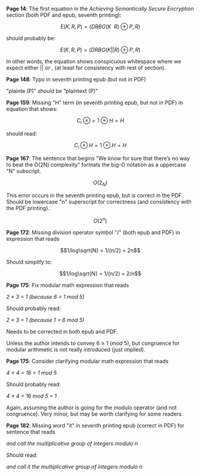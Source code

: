 **Page 14**: The first equation in the *Achieving Semantically Secure Encryption* section (both PDF and epub, seventh printing):

```math
E(K, R, P) = (DRBG(K\ \ R) \oplus P, R)
```

should probably be:

```math
E(K, R, P) = (DRBG(K || R) \oplus P, R)
```

In other words, the equation shows conspicuous whitespace where we expect either || or , (at least for consistency with rest of section).

**Page 148**: Typo in seventh printing epub (but not in PDF)

"plainte (P)" should be "plaintext (P)"

**Page 159**: Missing "H" term (in seventh printing epub, but not in PDF) in equation that shows:

```math
C_{i}\ \otimes = 1 \otimes H = H
```

should read:

```math
C_{i} \otimes H = 1 \otimes H = H
```

**Page 167**: The sentence that begins "We know for sure that there’s no way to beat the O(2N) complexity" formats the big-O notation as a uppercase "N" subscript.

```math
O(2_{N})
```

This error occurs in the seventh printing epub, but is correct in the PDF. Should be lowercase "n" superscript for correctness (and consistency with the PDF printing).

```math
O(2^{n})
```

**Page 172**: Missing division operator symbol "/" (both epub and PDF) in expression that reads

```math
1/log\sqrt{N} = 1/(n/2) = 2n
```

Should simplify to:

```math
1/log\sqrt{N} = 1/(n/2) = 2/n
```

**Page 175**: Fix modular math expression that reads

*2 × 3 = 1 (because 6 = 1 mod 5)*

Should probably read:

*2 × 3 = 1 (because 1 = 6 mod 5)*

Needs to be corrected in both epub and PDF.

Unless the author intends to convey $6 \equiv 1\ (mod\ 5)$, but congruence for modular arithmetic is not really introduced (just implied).

**Page 175**: Consider clarifying modular math expression that reads

*4 × 4 = 16 = 1 mod 5*

Should probably read:

*4 × 4 = 16 mod 5 = 1*

Again, assuming the author is going for the modulo operator (and not congruence). Very minor, but may be worth clarifying for some readers.

**Page 182**: Missing word "it" in seventh printing epub (correct in PDF) for sentence that reads

*and call the multiplicative group of integers modulo n*

Should read:

*and call it the multiplicative group of integers modulo n*
